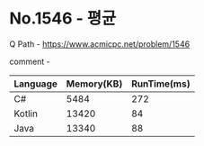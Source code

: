 # No.1546 - 평균
Q Path - https://www.acmicpc.net/problem/1546

comment - 

Language | Memory(KB) | RunTime(ms)
------------ | ------------- | ------
C# | 5484 | 272
Kotlin | 13420 | 84
Java | 13340 | 88